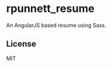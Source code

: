 rpunnett_resume
=========

An AngularJS based resume using Sass.


License
----

MIT



[robert punnett]:https://github.com/rpunnett

